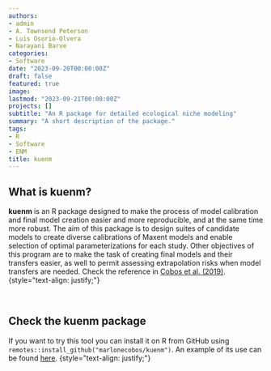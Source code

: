 ```yaml
---
authors:
- admin
- A. Townsend Peterson
- Luis Osorio-Olvera
- Narayani Barve
categories:
- Software
date: "2023-09-20T00:00:00Z"
draft: false
featured: true
image: 
lastmod: "2023-09-21T00:00:00Z"
projects: []
subtitle: "An R package for detailed ecological niche modeling"
summary: "A short description of the package."
tags:
- R
- Software
- ENM
title: kuenm
---
```


## What is kuenm?

**kuenm** is an R package designed to make the process of model calibration and final model creation easier and more reproducible, and at the same time more robust. The aim of this package is to design suites of candidate models to create diverse calibrations of Maxent models and enable selection of optimal parameterizations for each study. Other objectives of this program are to make the task of creating final models and their transfers easier, as well to permit assessing extrapolation risks when model transfers are needed. Check the reference in [Cobos et al. (2019)](https://peerj.com/articles/6281/).
{style="text-align: justify;"}

<br>

## Check the kuenm package

If you want to try this tool you can install it on R from GitHub using `remotes::install_github("marlonecobos/kuenm")`. An example of its use can be found [here](https://github.com/marlonecobos/kuenm#kuenm-an-r-package-for-detailed-development-of-maxent-ecological-niche-models).
{style="text-align: justify;"}

<br>
